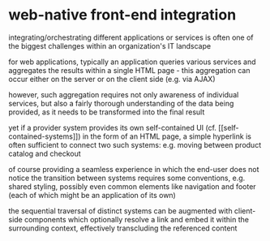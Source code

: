 ---
---

# web-native front-end integration

integrating/orchestrating different applications or services is often one of
the biggest challenges within an organization's IT landscape

for web applications, typically an application queries various services and
aggregates the results within a single HTML page - this aggregation can occur
either on the server or on the client side (e.g. via AJAX)

however, such aggregation requires not only awareness of individual services,
but also a fairly thorough understanding of the data being provided, as it
needs to be transformed into the final result

yet if a provider system provides its own self-contained UI (cf.
[[self-contained-systems]]) in the form of an HTML page, a simple hyperlink is
often sufficient to connect two such systems: e.g. moving between product
catalog and checkout

of course providing a seamless experience in which the end-user does not notice
the transition between systems requires some conventions, e.g. shared styling,
possibly even common elements like navigation and footer (each of which might
be an application of its own)

the sequential traversal of distinct systems can be augmented with client-side
components which optionally resolve a link and embed it within the surrounding
context, effectively transcluding the referenced content
